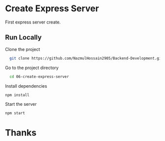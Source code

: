 # Create Express Server

First express server create.

## Run Locally

Clone the project

```bash
  git clone https://github.com/NazmulHossain2905/Backend-Development.git
```

Go to the project directory

```bash
  cd 06-create-express-server
```

Install dependencies

```bash
npm install
```

Start the server

```bash
npm start
```

# **Thanks**
